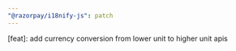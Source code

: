 ```yaml
---
"@razorpay/i18nify-js": patch
---
```


[feat]: add currency conversion from lower unit to higher unit apis
